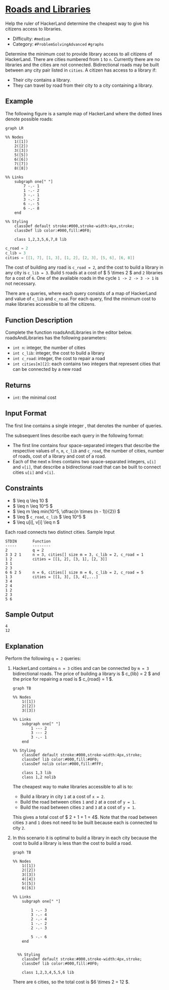 # [Roads and Libraries](https://www.hackerrank.com/challenges/torque-and-development)

Help the ruler of HackerLand determine the cheapest way to
give his citizens access to libraries.

- Difficulty:  `#medium`
- Category: `#ProblemSolvingAdvanced` `#graphs`

Determine the minimum cost to provide library access to all
citizens of HackerLand.
There are  cities numbered from `1` to `n`.
Currently there are no libraries and the cities are not connected.
Bidirectional roads may be built between any city pair listed in `cities`.
A citizen has access to a library if:

- Their city contains a library.
- They can travel by road from their city to a city containing a library.

## Example

The following figure is a sample map of HackerLand where the
dotted lines denote possible roads:

```mermaid
graph LR

%% Nodes
    1([1])
    2([2])
    3([3])
    5([5])
    6([6])
    7([7])
    8([8])

%% Links
    subgraph one[" "]
        7 -.- 1
        1 -.- 2
        3 -.- 1
        3 -.- 2
        6 -.- 5
        6 -.- 8
    end

%% Styling
    classDef default stroke:#000,stroke-width:4px,stroke;
    classDef lib color:#000,fill:#0F0;

    class 1,2,3,5,6,7,8 lib
```

```C
c_road = 2
c_lib = 3
cities = [[1, 7], [1, 3], [1, 2], [2, 3], [5, 6], [6, 8]]
```

The cost of building any road is `c_road = 2`,
and the cost to build a library in any city is `c_lib = 3`.
Build `5` roads at a cost of $ 5 \times 2 $
and `2` libraries for a cost of `6`.
One of the available roads in the cycle `1 -> 2 -> 3 -> 1` is not necessary.

There are `q` queries, where each query consists of a map of HackerLand
and value of `c_lib` and `c_road`.
For each query, find the minimum cost to make libraries accessible to all the citizens.

## Function Description

Complete the function roadsAndLibraries in the editor below.
roadsAndLibraries has the following parameters:

- `int n`: integer, the number of cities
- `int c_lib`: integer, the cost to build a library
- `int c_road`: integer, the cost to repair a road
- `int cities[m][2]`: each  contains two integers that represent cities that can
be connected by a new road

## Returns

- `int`: the minimal cost

## Input Format

The first line contains a single integer , that denotes the number of queries.

The subsequent lines describe each query in the following format:

- The first line contains four space-separated integers that describe the
 respective values of `n`, `m`,  `c_lib` and `c_road`, the number of
 cities, number of roads, cost of a library and cost of a road.
- Each of the next `m` lines contains two space-separated integers,
`u[i]` and `v[i]`, that describe a bidirectional road that can be built
to connect cities `u[i]` and `v[i]`.

## Constraints

- $ \leq q \leq 10 $
- $ \leq n \leq 10^5 $
- $ \leq m \leq min(10^5, \dfrac{n \times (n - 1)}{2}) $
- $ \leq $ `c_road`, `c_lib` $ \leq 10^5 $
- $ \leq u[i], v[i] \leq n $

Each road connects two distinct cities.
Sample Input

```text
STDIN       Function
-----       --------
2           q = 2
3 3 2 1     n = 3, cities[] size m = 3, c_lib = 2, c_road = 1
1 2         cities = [[1, 2], [3, 1], [2, 3]]
3 1
2 3
6 6 2 5     n = 6, cities[] size m = 6, c_lib = 2, c_road = 5
1 3         cities = [[1, 3], [3, 4],...]
3 4
2 4
1 2
2 3
5 6
```

## Sample Output

```text
4
12
```

## Explanation

Perform the following `q = 2` queries:

1. HackerLand contains `n = 3` cities and can be
connected by `m = 3` bidirectional roads.
The price of building a library
is $ c_{lib} = 2 $ and the price for repairing a road is $ c_{road} = 1 $.

    ```mermaid
    graph TB

    %% Nodes
        1([1])
        2([2])
        3([3])

    %% Links
        subgraph one[" "]
            1 --- 2
            3 --- 2
            3 -.- 1
        end

    %% Styling
        classDef default stroke:#000,stroke-width:4px,stroke;
        classDef lib color:#000,fill:#0F0;
        classDef nolib color:#000,fill:#FFF;

        class 1,3 lib
        class 1,2 nolib
    ```

    The cheapest way to make libraries accessible to all is to:

    - Build a library in city `1` at a cost of `x = 2`.
    - Build the road between cities `1` and `2` at a cost of `y = 1`.
    - Build the road between cities `2` and `3` at a cost of `y = 1`.

    This gives a total cost of $ 2 + 1 + 1 = 4$. Note that the road between cities
    `3` and `1` does not need to be built because each is connected to city `2`.

2. In this scenario it is optimal to build a library in each city because the
cost to build a library is less than the cost to build a road.

    ```mermaid
    graph TB

    %% Nodes
        1([1])
        2([2])
        3([3])
        4([4])
        5([5])
        6([6])

    %% Links
        subgraph one[" "]

            1 -.- 3
            3 -.- 4
            2 -.- 4
            1 -.- 2
            2 -.- 3

            5 -.- 6
        end


      %% Styling
        classDef default stroke:#000,stroke-width:4px,stroke;
        classDef lib color:#000,fill:#0F0;

        class 1,2,3,4,5,5,6 lib
    ```

    There are `6` cities, so the total cost is $6 \times 2 = 12 $.
